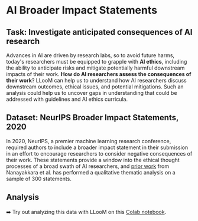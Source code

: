 # AI Broader Impact Statements

<DemoLayout curDataset="AI Broader Impact Statements" curScrollSpeed="400s"/>

## Task: Investigate anticipated consequences of AI research
Advances in AI are driven by research labs, so to avoid future harms, today's researchers must be equipped to grapple with **AI ethics**, including the ability to anticipate risks and mitigate potentially harmful downstream impacts of their work. **How do AI researchers assess the consequences of their work**? LLooM can help us to understand how AI researchers discuss downstream outcomes, ethical issues, and potential mitigations. Such an analysis could help us to uncover gaps in understanding that could be addressed with guidelines and AI ethics curricula.

## Dataset: NeurIPS Broader Impact Statements, 2020
In 2020, NeurIPS, a premier machine learning research conference, required authors to include a broader impact statement in their submission in an effort to encourage researchers to consider negative consequences of their work. These statements provide a window into the ethical thought processes of a broad swath of AI researchers, and [prior work](https://doi.org/10.1145/3461702.3462608) from Nanayakkara et al. has performed a qualitative thematic analysis on a sample of 300 statements. 

## Analysis
:arrow_right: Try out analyzing this data with LLooM on this [Colab notebook]().